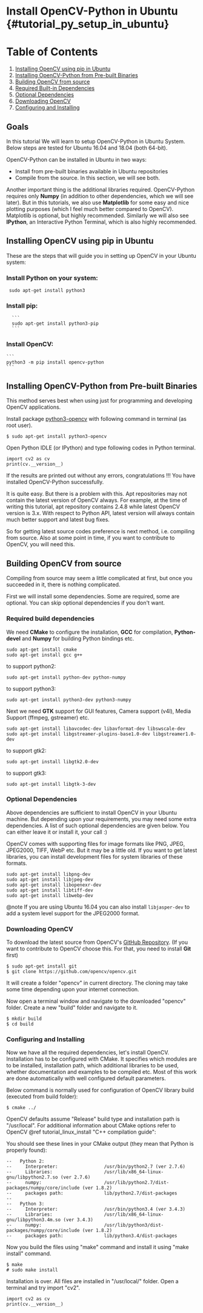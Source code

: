 Install OpenCV-Python in Ubuntu {#tutorial_py_setup_in_ubuntu}
===============================



# Table of Contents

1. [Installing OpenCV using pip in Ubuntu](#pip)
2. [Installing OpenCV-Python from Pre-built Binaries](#binaries)
3. [Building OpenCV from source](#source)
4. [Required Built-in Dependencies](#build)
5. [Optional Dependencies](#dependencies)
6. [Downloading OpenCV](#download)
7. [Configuring and Installing](#install)

Goals
-----

In this tutorial We will learn to setup OpenCV-Python in Ubuntu System.
Below steps are tested for Ubuntu 16.04 and 18.04 (both 64-bit).

OpenCV-Python can be installed in Ubuntu in two ways:
- Install from pre-built binaries available in Ubuntu repositories
- Compile from the source. In this section, we will see both.

Another important thing is the additional libraries required.
OpenCV-Python requires only **Numpy** (in addition to other dependencies, which we will see later).
But in this tutorials, we also use **Matplotlib** for some easy and nice plotting purposes (which I feel much better compared to OpenCV).
Matplotlib is optional, but highly recommended.
Similarly we will also see **IPython**, an Interactive Python Terminal, which is also highly recommended.

<a id="pip"></a>

Installing OpenCV using pip in Ubuntu
-------------------------------------

These are the steps that will guide you in setting up OpenCV in your Ubuntu system: 

### Install Python on your system:

```
 sudo apt-get install python3
```
    
### Install pip: 
      ```
      sudo apt-get install python3-pip
      ```
    
### Install OpenCV:
    ```
    python3 -m pip install opencv-python  
    ```
    
<a id="binaries"></a>

Installing OpenCV-Python from Pre-built Binaries
------------------------------------------------

This method serves best when using just for programming and developing OpenCV applications.

Install package [python3-opencv](https://packages.ubuntu.com/focal/python3-opencv) with following command in terminal (as root user).

```
$ sudo apt-get install python3-opencv
```

Open Python IDLE (or IPython) and type following codes in Python terminal.

```
import cv2 as cv
print(cv.__version__)
```

If the results are printed out without any errors, congratulations !!!
You have installed OpenCV-Python successfully.

It is quite easy. But there is a problem with this.
Apt repositories may not contain the latest version of OpenCV always.
For example, at the time of writing this tutorial, apt repository contains 2.4.8 while latest OpenCV version is 3.x.
With respect to Python API, latest version will always contain much better support and latest bug fixes.

So for getting latest source codes preference is next method, i.e. compiling from source.
Also at some point in time, if you want to contribute to OpenCV, you will need this.



<a id="source"></a>

Building OpenCV from source
---------------------------

Compiling from source may seem a little complicated at first, but once you succeeded in it, there is nothing complicated.

First we will install some dependencies.
Some are required, some are optional.
You can skip optional dependencies if you don't want.

<a id="build"></a>
### Required build dependencies

We need **CMake** to configure the installation, **GCC** for compilation, **Python-devel** and
**Numpy** for building Python bindings etc.

```
sudo apt-get install cmake
sudo apt-get install gcc g++
```
to support python2:

```
sudo apt-get install python-dev python-numpy
```

to support python3:

```
sudo apt-get install python3-dev python3-numpy
```

Next we need **GTK** support for GUI features, Camera support (v4l), Media Support
(ffmpeg, gstreamer) etc.

```
sudo apt-get install libavcodec-dev libavformat-dev libswscale-dev
sudo apt-get install libgstreamer-plugins-base1.0-dev libgstreamer1.0-dev
```

to support gtk2:
```
sudo apt-get install libgtk2.0-dev
```

to support gtk3:
```
sudo apt-get install libgtk-3-dev
```
<a id="dependencies"></a>

### Optional Dependencies

Above dependencies are sufficient to install OpenCV in your Ubuntu machine.
But depending upon your requirements, you may need some extra dependencies.
A list of such optional dependencies are given below. You can either leave it or install it, your call :)

OpenCV comes with supporting files for image formats like PNG, JPEG, JPEG2000, TIFF, WebP etc.
But it may be a little old.
If you want to get latest libraries, you can install development files for system libraries of these formats.

```
sudo apt-get install libpng-dev
sudo apt-get install libjpeg-dev
sudo apt-get install libopenexr-dev
sudo apt-get install libtiff-dev
sudo apt-get install libwebp-dev
```

@note If you are using Ubuntu 16.04 you can also install ```libjasper-dev``` to add a system level support for the JPEG2000 format.

<a id="download"></a>
### Downloading OpenCV

To download the latest source from OpenCV's [GitHub Repository](https://github.com/opencv/opencv).
(If you want to contribute to OpenCV choose this. For that, you need to install **Git** first)

```
$ sudo apt-get install git
$ git clone https://github.com/opencv/opencv.git
```

It will create a folder "opencv" in current directory.
The cloning may take some time depending upon your internet connection.

Now open a terminal window and navigate to the downloaded "opencv" folder.
Create a new "build" folder and navigate to it.

```
$ mkdir build
$ cd build
```

<a id="install"></a>
### Configuring and Installing

Now we have all the required dependencies, let's install OpenCV.
Installation has to be configured with CMake.
It specifies which modules are to be installed, installation path, which additional libraries to be used, whether documentation and examples to be compiled etc.
Most of this work are done automatically with well configured default parameters.

Below command is normally used for configuration of OpenCV library build (executed from build folder):

```
$ cmake ../
```

OpenCV defaults assume "Release" build type and installation path is "/usr/local".
For additional information about CMake options refer to OpenCV @ref tutorial_linux_install "C++ compilation guide":

You should see these lines in your CMake output (they mean that Python is properly found):

```
--   Python 2:
--     Interpreter:                 /usr/bin/python2.7 (ver 2.7.6)
--     Libraries:                   /usr/lib/x86_64-linux-gnu/libpython2.7.so (ver 2.7.6)
--     numpy:                       /usr/lib/python2.7/dist-packages/numpy/core/include (ver 1.8.2)
--     packages path:               lib/python2.7/dist-packages
--
--   Python 3:
--     Interpreter:                 /usr/bin/python3.4 (ver 3.4.3)
--     Libraries:                   /usr/lib/x86_64-linux-gnu/libpython3.4m.so (ver 3.4.3)
--     numpy:                       /usr/lib/python3/dist-packages/numpy/core/include (ver 1.8.2)
--     packages path:               lib/python3.4/dist-packages
```

Now you build the files using "make" command and install it using "make install" command.

```
$ make
# sudo make install
```

Installation is over.
All files are installed in "/usr/local/" folder.
Open a terminal and try import "cv2".

```
import cv2 as cv
print(cv.__version__)
```
